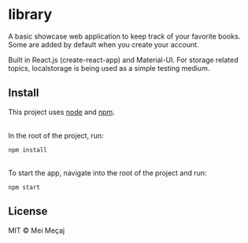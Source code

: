 # library
A basic showcase web application to keep track of your favorite books.
Some are added by default when you create your account. 

Built in React.js (create-react-app) and Material-UI.
For storage related topics, localstorage is being used as a simple testing medium.

## Install
This project uses [node](https://nodejs.org/en/) and [npm](https://www.npmjs.com/).

<br>In the root of the project, run:
```
npm install
```

<br>To start the app, navigate into the root of the project and run:
```
npm start
```

## License

MIT © Mei Meçaj

